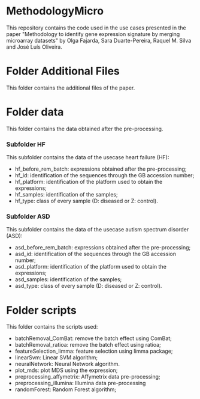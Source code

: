# MethodologyMicro
This repository contains the code used in the use cases presented in the paper "Methodology to identify gene expression signature by merging microarray datasets" by Olga Fajarda, Sara Duarte-Pereira, Raquel M. Silva and José Luís Oliveira.

# Folder Additional Files
This folder contains the additional files of the paper.

# Folder data
This folder contains the data obtained after the pre-processing.

### Subfolder HF
This subfolder contains the data of the usecase heart failure (HF):
- hf_before_rem_batch: expressions obtained after the pre-processing;
- hf_id: identification of the sequences through the GB accession number;
- hf_platform: identification of the platform used to obtain the expressions;
- hf_samples: identification of the samples;
- hf_type: class of every sample (D: diseased or Z: control).

### Subfolder ASD
This subfolder contains the data of the usecase autism spectrum disorder (ASD):
- asd_before_rem_batch: expressions obtained after the pre-processing;
- asd_id: identification of the sequences through the GB accession number;
- asd_platform: identification of the platform used to obtain the expressions;
- asd_samples: identification of the samples;
- asd_type: class of every sample (D: diseased or Z: control).

# Folder scripts
This folder contains the scripts used:
- batchRemoval_ComBat: remove the batch effect using ComBat;
- batchRemoval_ratioa: remove the batch effect using ratioa;
- featureSelection_limma: feature selection using limma package;
- linearSvm: Linear SVM algorithm;
- neuralNetwork: Neural Network algorithm.
- plot_mds: plot MDS using the expression;
- preprocessing_affymetrix: Affymetrix data pre-processing;
- preprocessing_illumina: Illumina data pre-processing
- randomForest: Random Forest algorithm; 

